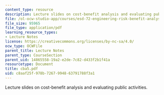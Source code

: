 ```yaml
---
content_type: resource
description: Lecture slides on cost-benefit analysis and evaluating public activities.
file: /ol-ocw-studio-app/courses/esd-72-engineering-risk-benefit-analysis-spring-2007/c8aaf25f978b7267994863791788f3a1_cba5.pdf
file_size: 95965
file_type: application/pdf
learning_resource_types:
- Lecture Notes
license: https://creativecommons.org/licenses/by-nc-sa/4.0/
ocw_type: OCWFile
parent_title: Lecture Notes
parent_type: CourseSection
parent_uid: 14865558-19a2-e2de-7c82-d433f2b1f41a
resourcetype: Document
title: cba5.pdf
uid: c8aaf25f-978b-7267-9948-63791788f3a1
---
```

Lecture slides on cost-benefit analysis and evaluating public activities.